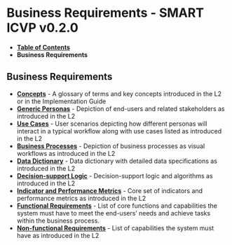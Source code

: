 # Business Requirements - SMART ICVP v0.2.0

* [**Table of Contents**](toc.md)
* **Business Requirements**

## Business Requirements

* [**Concepts**](concepts.md) - A glossary of terms and key concepts introduced in the L2 or in the Implementation Guide
* [**Generic Personas**](personas.md) - Depiction of end-users and related stakeholders as introduced in the L2
* [**Use Cases**](scenarios.md) - User scenarios depicting how different personas will interact in a typical workflow along with use cases listed as introduced in the L2
* [**Business Processes**](business-processes.md) - Depiction of business processes as visual workflows as introduced in the L2
* [**Data Dictionary**](dictionary.md) - Data dictionary with detailed data specifications as introduced in the L2
* [**Decision-support Logic**](decision-logic.md) - Decision-support logic and algorithms as introduced in the L2
* [**Indicator and Performance Metrics**](indicators.md) - Core set of indicators and performance metrics as introduced in the L2
* [**Functional Requirements**](functional-requirements.md) - List of core functions and capabilities the system must have to meet the end-users’ needs and achieve tasks within the business process.
* [**Non-functional Requirements**](non-functional-requirements.md) - List of capabilities the system must have as introduced in the L2

